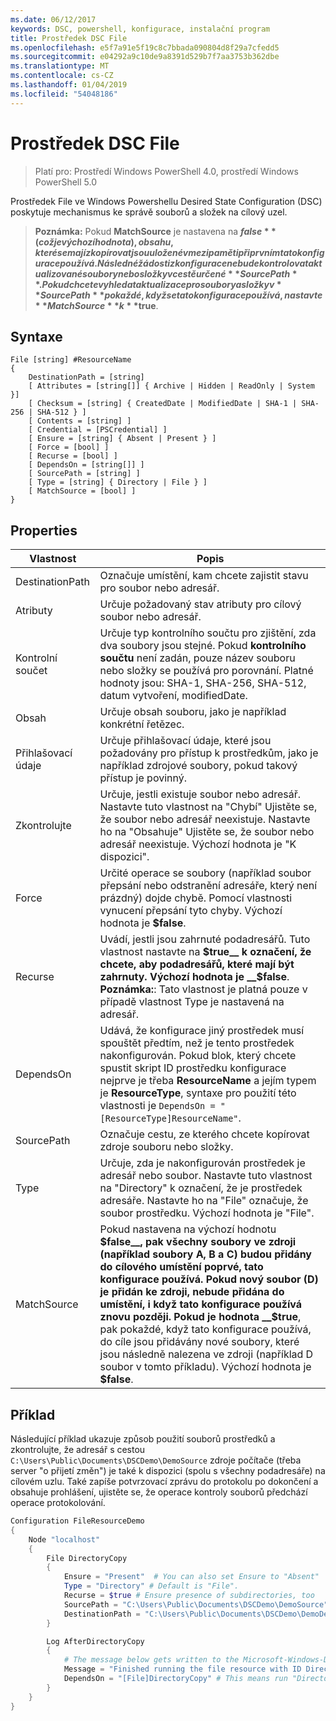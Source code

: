 ```yaml
---
ms.date: 06/12/2017
keywords: DSC, powershell, konfigurace, instalační program
title: Prostředek DSC File
ms.openlocfilehash: e5f7a91e5f19c8c7bbada090804d8f29a7cfedd5
ms.sourcegitcommit: e04292a9c10de9a8391d529b7f7aa3753b362dbe
ms.translationtype: MT
ms.contentlocale: cs-CZ
ms.lasthandoff: 01/04/2019
ms.locfileid: "54048186"
---
```

# <a name="dsc-file-resource"></a>Prostředek DSC File

> Platí pro: Prostředí Windows PowerShell 4.0, prostředí Windows PowerShell 5.0

Prostředek File ve Windows Powershellu Desired State Configuration (DSC) poskytuje mechanismus ke správě souborů a složek na cílový uzel.

>**Poznámka:** Pokud **MatchSource** je nastavena na **$false** (což je výchozí hodnota), obsahu, které se mají zkopírovat jsou uložené v mezipaměti při prvním tato konfigurace používá.
>Následné žádosti z konfigurace nebude kontrolovat aktualizované soubory nebo složky v cestě určené **SourcePath**. Pokud chcete vyhledat aktualizace pro soubory a složky v **SourcePath** pokaždé, když se tato konfigurace používá, nastavte **MatchSource** k **$true**.

## <a name="syntax"></a>Syntaxe
```
File [string] #ResourceName
{
    DestinationPath = [string]
    [ Attributes = [string[]] { Archive | Hidden | ReadOnly | System }]
    [ Checksum = [string] { CreatedDate | ModifiedDate | SHA-1 | SHA-256 | SHA-512 } ]
    [ Contents = [string] ]
    [ Credential = [PSCredential] ]
    [ Ensure = [string] { Absent | Present } ]
    [ Force = [bool] ]
    [ Recurse = [bool] ]
    [ DependsOn = [string[]] ]
    [ SourcePath = [string] ]
    [ Type = [string] { Directory | File } ]
    [ MatchSource = [bool] ]
}
```

## <a name="properties"></a>Properties

|  Vlastnost  |  Popis   |
|---|---|
| DestinationPath| Označuje umístění, kam chcete zajistit stavu pro soubor nebo adresář.|
| Atributy| Určuje požadovaný stav atributy pro cílový soubor nebo adresář.|
| Kontrolní součet| Určuje typ kontrolního součtu pro zjištění, zda dva soubory jsou stejné. Pokud __kontrolního součtu__ není zadán, pouze název souboru nebo složky se používá pro porovnání. Platné hodnoty jsou: SHA-1, SHA-256, SHA-512, datum vytvoření, modifiedDate.|
| Obsah| Určuje obsah souboru, jako je například konkrétní řetězec.|
| Přihlašovací údaje| Určuje přihlašovací údaje, které jsou požadovány pro přístup k prostředkům, jako je například zdrojové soubory, pokud takový přístup je povinný.|
| Zkontrolujte| Určuje, jestli existuje soubor nebo adresář. Nastavte tuto vlastnost na "Chybí" Ujistěte se, že soubor nebo adresář neexistuje. Nastavte ho na "Obsahuje" Ujistěte se, že soubor nebo adresář neexistuje. Výchozí hodnota je "K dispozici".|
| Force| Určité operace se soubory (například soubor přepsání nebo odstranění adresáře, který není prázdný) dojde chybě. Pomocí vlastnosti vynucení přepsání tyto chyby. Výchozí hodnota je __$false__.|
| Recurse| Uvádí, jestli jsou zahrnuté podadresářů. Tuto vlastnost nastavte na __$true__ k označení, že chcete, aby podadresářů, které mají být zahrnuty. Výchozí hodnota je __$false__. **Poznámka:**: Tato vlastnost je platná pouze v případě vlastnost Type je nastavená na adresář.|
| DependsOn | Udává, že konfigurace jiný prostředek musí spouštět předtím, než je tento prostředek nakonfigurován. Pokud blok, který chcete spustit skript ID prostředku konfigurace nejprve je třeba __ResourceName__ a jejím typem je __ResourceType__, syntaxe pro použití této vlastnosti je `DependsOn = "[ResourceType]ResourceName"`.|
| SourcePath| Označuje cestu, ze kterého chcete kopírovat zdroje souboru nebo složky.|
| Type| Určuje, zda je nakonfigurován prostředek je adresář nebo soubor. Nastavte tuto vlastnost na "Directory" k označení, že je prostředek adresáře. Nastavte ho na "File" označuje, že soubor prostředku. Výchozí hodnota je "File".|
| MatchSource| Pokud nastavena na výchozí hodnotu __$false__, pak všechny soubory ve zdroji (například soubory A, B a C) budou přidány do cílového umístění poprvé, tato konfigurace používá. Pokud nový soubor (D) je přidán ke zdroji, nebude přidána do umístění, i když tato konfigurace používá znovu později. Pokud je hodnota __$true__, pak pokaždé, když tato konfigurace používá, do cíle jsou přidávány nové soubory, které jsou následně nalezena ve zdroji (například D soubor v tomto příkladu). Výchozí hodnota je **$false**.|

## <a name="example"></a>Příklad

Následující příklad ukazuje způsob použití souborů prostředků a zkontrolujte, že adresář s cestou `C:\Users\Public\Documents\DSCDemo\DemoSource` zdroje počítače (třeba server "o přijetí změn") je také k dispozici (spolu s všechny podadresáře) na cílovém uzlu. Také zapíše potvrzovací zprávu do protokolu po dokončení a obsahuje prohlášení, ujistěte se, že operace kontroly souborů předchází operace protokolování.

```powershell
Configuration FileResourceDemo
{
    Node "localhost"
    {
        File DirectoryCopy
        {
            Ensure = "Present"  # You can also set Ensure to "Absent"
            Type = "Directory" # Default is "File".
            Recurse = $true # Ensure presence of subdirectories, too
            SourcePath = "C:\Users\Public\Documents\DSCDemo\DemoSource"
            DestinationPath = "C:\Users\Public\Documents\DSCDemo\DemoDestination"
        }

        Log AfterDirectoryCopy
        {
            # The message below gets written to the Microsoft-Windows-Desired State Configuration/Analytic log
            Message = "Finished running the file resource with ID DirectoryCopy"
            DependsOn = "[File]DirectoryCopy" # This means run "DirectoryCopy" first.
        }
    }
}
```